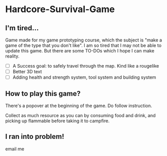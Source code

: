 # Hardcore-Survival-Game
## I'm tired... 
Game made for my game prototyping course, which the subject is "make a game of the type that you don't like".
I am so tired that I may not be able to update this game.
But there are some TO-DOs which I hope I can make reality.

- [ ] A Success goal: to safely travel through the map. Kind like a rougelike
- [ ] Better 3D text
- [ ] Adding health and strength system, tool system and building system

## How to play this game?
There's a popover at the beginning of the game. Do follow instruction.

Collect as much resource as you can by consuming food and drink, and picking up flammable before taking it to campfire.

## I ran into problem!
email me
